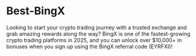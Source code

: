 # Best-BingX
Looking to start your crypto trading journey with a trusted exchange and grab amazing rewards along the way? BingX is one of the fastest-growing crypto trading platforms in 2025, and you can unlock over $10,000+ in bonuses when you sign up using the BingX referral code (EYRFXI)!

